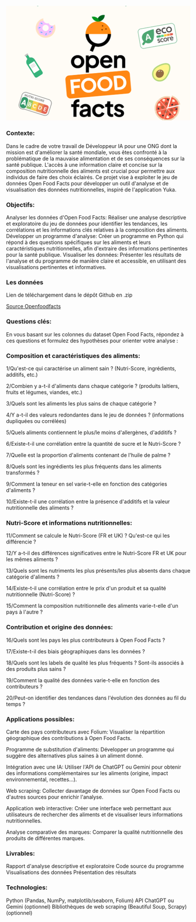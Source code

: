 ![OFF](OFF.png)

### Contexte:
Dans le cadre de votre travail de Développeur IA pour une ONG dont la mission est d'améliorer la santé mondiale, vous êtes confronté à la problématique de la mauvaise alimentation et de ses conséquences sur la santé publique. L'accès à une information claire et concise sur la composition nutritionnelle des aliments est crucial pour permettre aux individus de faire des choix éclairés. Ce projet vise à exploiter le jeu de données Open Food Facts pour développer un outil d'analyse et de visualisation des données nutritionnelles, inspiré de l'application Yuka.

### Objectifs:
Analyser les données d'Open Food Facts: Réaliser une analyse descriptive et exploratoire du jeu de données pour identifier les tendances, les corrélations et les informations clés relatives à la composition des aliments.
Développer un programme d'analyse: Créer un programme en Python qui répond à des questions spécifiques sur les aliments et leurs caractéristiques nutritionnelles, afin d'extraire des informations pertinentes pour la santé publique.
Visualiser les données: Présenter les résultats de l'analyse et du programme de manière claire et accessible, en utilisant des visualisations pertinentes et informatives.

### Les données
Lien de téléchargement dans le dépôt Github en .zip

[Source Openfoodfacts](https://fr.openfoodfacts.org/)

### Questions clés:
En vous basant sur les colonnes du dataset Open Food Facts, répondez à ces questions et formulez des hypothèses pour orienter votre analyse :

### Composition et caractéristiques des aliments:
1/Qu'est-ce qui caractérise un aliment sain ? (Nutri-Score, ingrédients, additifs, etc.)

2/Combien y a-t-il d'aliments dans chaque catégorie ? (produits laitiers, fruits et légumes, viandes, etc.)

3/Quels sont les aliments les plus sains de chaque catégorie ?

4/Y a-t-il des valeurs redondantes dans le jeu de données ? (informations dupliquées ou corrélées)

5/Quels aliments contiennent le plus/le moins d'allergènes, d'additifs ?

6/Existe-t-il une corrélation entre la quantité de sucre et le Nutri-Score ?

7/Quelle est la proportion d'aliments contenant de l'huile de palme ?

8/Quels sont les ingrédients les plus fréquents dans les aliments transformés ?

9/Comment la teneur en sel varie-t-elle en fonction des catégories d'aliments ?

10/Existe-t-il une corrélation entre la présence d'additifs et la valeur nutritionnelle des aliments ?

### Nutri-Score et informations nutritionnelles:
11/Comment se calcule le Nutri-Score (FR et UK) ? Qu'est-ce qui les différencie ?

12/Y a-t-il des différences significatives entre le Nutri-Score FR et UK pour les mêmes aliments ?

13/Quels sont les nutriments les plus présents/les plus absents dans chaque catégorie d'aliments ?

14/Existe-t-il une corrélation entre le prix d'un produit et sa qualité nutritionnelle (Nutri-Score) ?

15/Comment la composition nutritionnelle des aliments varie-t-elle d'un pays à l'autre ?

### Contribution et origine des données:
16/Quels sont les pays les plus contributeurs à Open Food Facts ?

17/Existe-t-il des biais géographiques dans les données ?

18/Quels sont les labels de qualité les plus fréquents ? Sont-ils associés à des produits plus sains ?

19/Comment la qualité des données varie-t-elle en fonction des contributeurs ?

20/Peut-on identifier des tendances dans l'évolution des données au fil du temps ?

### Applications possibles:
Carte des pays contributeurs avec Folium: Visualiser la répartition géographique des contributions à Open Food Facts.

Programme de substitution d'aliments: Développer un programme qui suggère des alternatives plus saines à un aliment donné.

Intégration avec une IA: Utiliser l'API de ChatGPT ou Gemini pour obtenir des informations complémentaires sur les aliments (origine, impact environnemental, recettes...).

Web scraping: Collecter davantage de données sur Open Food Facts ou d'autres sources pour enrichir l'analyse.

Application web interactive: Créer une interface web permettant aux utilisateurs de rechercher des aliments et de visualiser leurs informations nutritionnelles.

Analyse comparative des marques: Comparer la qualité nutritionnelle des produits de différentes marques.

### Livrables:
Rapport d'analyse descriptive et exploratoire
Code source du programme
Visualisations des données
Présentation des résultats

### Technologies:
Python (Pandas, NumPy, matplotlib/seaborn, Folium)
API ChatGPT ou Gemini (optionnel)
Bibliothèques de web scraping (Beautiful Soup, Scrapy) (optionnel)

